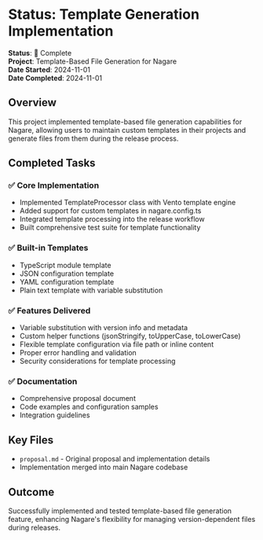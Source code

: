 # Status: Template Generation Implementation

**Status**: 🍃 Complete\
**Project**: Template-Based File Generation for Nagare\
**Date Started**: 2024-11-01\
**Date Completed**: 2024-11-01

## Overview

This project implemented template-based file generation capabilities for Nagare, allowing users to
maintain custom templates in their projects and generate files from them during the release process.

## Completed Tasks

### ✅ Core Implementation

- Implemented TemplateProcessor class with Vento template engine
- Added support for custom templates in nagare.config.ts
- Integrated template processing into the release workflow
- Built comprehensive test suite for template functionality

### ✅ Built-in Templates

- TypeScript module template
- JSON configuration template
- YAML configuration template
- Plain text template with variable substitution

### ✅ Features Delivered

- Variable substitution with version info and metadata
- Custom helper functions (jsonStringify, toUpperCase, toLowerCase)
- Flexible template configuration via file path or inline content
- Proper error handling and validation
- Security considerations for template processing

### ✅ Documentation

- Comprehensive proposal document
- Code examples and configuration samples
- Integration guidelines

## Key Files

- `proposal.md` - Original proposal and implementation details
- Implementation merged into main Nagare codebase

## Outcome

Successfully implemented and tested template-based file generation feature, enhancing Nagare's
flexibility for managing version-dependent files during releases.
